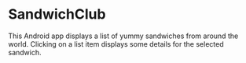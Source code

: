 # SandwichClub
This Android app displays a list of yummy sandwiches from around the world. Clicking on a list item displays some details for the selected sandwich.
